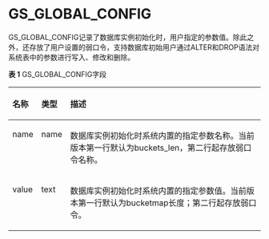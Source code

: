 # GS\_GLOBAL\_CONFIG

GS\_GLOBAL\_CONFIG记录了数据库实例初始化时，用户指定的参数值。除此之外，还存放了用户设置的弱口令，支持数据库初始用户通过ALTER和DROP语法对系统表中的参数进行写入、修改和删除。

**表 1**  GS\_GLOBAL\_CONFIG字段

<a name="zh-cn_topic_0166116567_t749b1c370b1e4c81a41d5c7966458cb2"></a>
<table><thead align="left"><tr id="zh-cn_topic_0166116567_r3f04445cda964e2aa689b8050dc33b95"><th class="cellrowborder" valign="top" width="10.171017101710172%" id="mcps1.2.4.1.1"><p id="zh-cn_topic_0166116567_a9fa986027c4d4b52959cc20d3d659b64"><a name="zh-cn_topic_0166116567_a9fa986027c4d4b52959cc20d3d659b64"></a><a name="zh-cn_topic_0166116567_a9fa986027c4d4b52959cc20d3d659b64"></a>名称</p>
</th>
<th class="cellrowborder" valign="top" width="9.26092609260926%" id="mcps1.2.4.1.2"><p id="zh-cn_topic_0166116567_a66e3551d1ca3439996075c0c819cf4d5"><a name="zh-cn_topic_0166116567_a66e3551d1ca3439996075c0c819cf4d5"></a><a name="zh-cn_topic_0166116567_a66e3551d1ca3439996075c0c819cf4d5"></a>类型</p>
</th>
<th class="cellrowborder" valign="top" width="80.56805680568057%" id="mcps1.2.4.1.3"><p id="zh-cn_topic_0166116567_acb3888cb80e34b90838ca9997ad5ed3f"><a name="zh-cn_topic_0166116567_acb3888cb80e34b90838ca9997ad5ed3f"></a><a name="zh-cn_topic_0166116567_acb3888cb80e34b90838ca9997ad5ed3f"></a>描述</p>
</th>
</tr>
</thead>
<tbody><tr id="zh-cn_topic_0166116567_ra2e6f27710074b6898fcbe281ce85455"><td class="cellrowborder" valign="top" width="10.171017101710172%" headers="mcps1.2.4.1.1 "><p id="zh-cn_topic_0166116567_p1029934418416"><a name="zh-cn_topic_0166116567_p1029934418416"></a><a name="zh-cn_topic_0166116567_p1029934418416"></a>name</p>
</td>
<td class="cellrowborder" valign="top" width="9.26092609260926%" headers="mcps1.2.4.1.2 "><p id="zh-cn_topic_0166116567_p929616441417"><a name="zh-cn_topic_0166116567_p929616441417"></a><a name="zh-cn_topic_0166116567_p929616441417"></a>name</p>
</td>
<td class="cellrowborder" valign="top" width="80.56805680568057%" headers="mcps1.2.4.1.3 "><p id="zh-cn_topic_0166116567_p131161339171115"><a name="zh-cn_topic_0166116567_p131161339171115"></a><a name="zh-cn_topic_0166116567_p131161339171115"></a>数据库实例初始化时系统内置的指定参数名称。当前版本第一行默认为buckets_len，第二行起存放弱口令名称。</p>
</td>
</tr>
<tr id="zh-cn_topic_0166116567_rc36abac79c1b4efebbdf9c56c04326a9"><td class="cellrowborder" valign="top" width="10.171017101710172%" headers="mcps1.2.4.1.1 "><p id="zh-cn_topic_0166116567_p5287154419419"><a name="zh-cn_topic_0166116567_p5287154419419"></a><a name="zh-cn_topic_0166116567_p5287154419419"></a>value</p>
</td>
<td class="cellrowborder" valign="top" width="9.26092609260926%" headers="mcps1.2.4.1.2 "><p id="zh-cn_topic_0166116567_p192806441143"><a name="zh-cn_topic_0166116567_p192806441143"></a><a name="zh-cn_topic_0166116567_p192806441143"></a>text</p>
</td>
<td class="cellrowborder" valign="top" width="80.56805680568057%" headers="mcps1.2.4.1.3 "><p id="p1157111314127"><a name="p1157111314127"></a><a name="p1157111314127"></a>数据库实例初始化时系统内置的指定参数值。当前版本第一行默认为bucketmap长度；第二行起存放弱口令。</p>
</td>
</tr>
</tbody>
</table>
